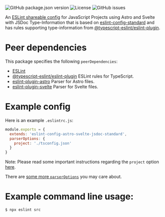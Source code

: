 ![GitHub package.json version](https://img.shields.io/github/package-json/v/falco467/eslint-config-astro-svelte-jsdoc-standard)
![License](https://img.shields.io/github/license/falco467/eslint-config-astro-svelte-jsdoc-standard)
![GitHub issues](https://img.shields.io/github/issues/falco467/eslint-config-astro-svelte-jsdoc-standard)

An [ESLint shareable config](https://eslint.org/docs/developer-guide/shareable-configs) for JavaScript Projects using Astro and Svelte with JSDoc Type-Information that is based on [eslint-config-standard](https://github.com/standard/eslint-config-standard) and has rules supporting type-information from [@typescript-eslint/eslint-plugin](https://www.npmjs.com/package/@typescript-eslint/eslint-plugin).

# Peer dependencies 

This package specifies the following `peerDependencies`:

- [ESLint](https://github.com/eslint/eslint)
- [@typescript-eslint/eslint-plugin](https://www.npmjs.com/package/@typescript-eslint/eslint-plugin) ESLint rules for TypeScript.
- [eslint-plugin-astro](https://www.npmjs.com/package/eslint-plugin-astro) Parser for Astro files.
- [eslint-plugin-svelte](https://www.npmjs.com/package/eslint-plugin-svelte) Parser for Svelte files.

# Example config

Here is an example `.eslintrc.js`:

```js
module.exports = {
  extends: 'eslint-config-astro-svelte-jsdoc-standard',
  parserOptions: {
    project: './tsconfig.json'
  }
}
```

Note: Please read some important instructions regarding the `project` option [here](https://github.com/typescript-eslint/typescript-eslint/blob/master/packages/parser/README.md#configuration).

There are [some more `parserOptions`](https://github.com/typescript-eslint/typescript-eslint/blob/master/packages/parser/README.md#configuration) you may care about.

# Example command line usage:

```
$ npx eslint src
```